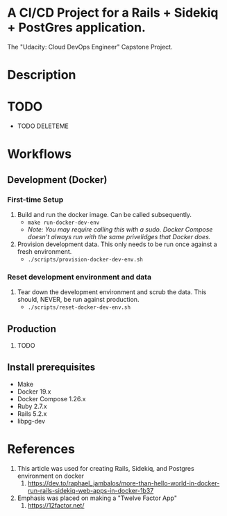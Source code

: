 # A CI/CD Project for a Rails + Sidekiq + PostGres application.
The "Udacity: Cloud DevOps Engineer" Capstone Project.

# Description

# TODO
- TODO DELETEME

# Workflows
## Development (Docker)
### First-time Setup
1. Build and run the docker image. Can be called subsequently.
    - `make run-docker-dev-env`
    - _Note: You may require calling this with a sudo. Docker Compose doesn't always run with the same privelidges that Docker does._
1. Provision development data. This only needs to be run once against a fresh environment.
    - `./scripts/provision-docker-dev-env.sh`

### Reset development environment and data
1. Tear down the development environment and scrub the data. This should, NEVER, be run against production.
    - `./scripts/reset-docker-dev-env.sh`

## Production
1. TODO

## Install prerequisites
- Make
- Docker 19.x
- Docker Compose 1.26.x
- Ruby 2.7.x
- Rails 5.2.x
- libpg-dev

# References
1. This article was used for creating Rails, Sidekiq, and Postgres environment on docker 
    1. https://dev.to/raphael_jambalos/more-than-hello-world-in-docker-run-rails-sidekiq-web-apps-in-docker-1b37
2. Emphasis was placed on making a "Twelve Factor App"
    1. https://12factor.net/